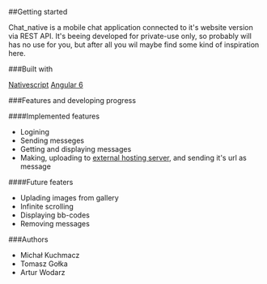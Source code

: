 ##Getting started

Chat_native is a mobile chat application connected to it's website version via REST API. It's beeing developed for private-use only, so probably will has no use for you, but after all you wil maybe find some kind of inspiration here.  

###Built with

[Nativescript](https://www.nativescript.org)
[Angular 6](https://angular.io)

###Features and developing progress

####Implemented features
* Logining
* Sending messeges
* Getting and displaying messages
* Making, uploading to [external hosting server](https://imgur.com), and sending it's url as message

####Future featers
* Uplading images from gallery
* Infinite scrolling
* Displaying bb-codes
* Removing messages

###Authors
* Michał Kuchmacz
* Tomasz Gołka
* Artur Wodarz



